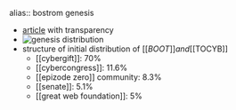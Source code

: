 alias:: bostrom genesis

- [article](https://cyb.ai/oracle/ask/QmVPgNeay23Ae5itAamMcr4iEAUKuhw5qD9U1zNqN4gpew) with transparency
- ![genesis distribution](https://ipfs.io/ipfs/QmcVU9ifetBuaZ6dfwAbEqSBeyNxCvAs4tfAXfehcpasK2)
- structure of initial distribution of [[$BOOT]] and [[$TOCYB]]
	- [[cybergift]]: 70%
	- [[cybercongress]]: 11.6%
	- [[epizode zero]] community: 8.3%
	- [[senate]]: 5.1%
	- [[great web foundation]]: 5%